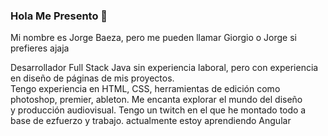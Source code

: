 ### Hola Me Presento 👋
<p>Mi nombre es Jorge Baeza, pero me pueden llamar Giorgio o Jorge si prefieres ajaja</p>
<p>Desarrollador Full Stack Java sin experiencia laboral, pero con experiencia en diseño de páginas de mis proyectos.</br> 
Tengo experiencia en HTML, CSS, herramientas de edición como photoshop, premier, ableton. Me encanta explorar el mundo del diseño</br>
y producción audiovisual. Tengo un twitch en el que he montado todo a base de ezfuerzo y trabajo. actualmente estoy aprendiendo Angular</br>

<!--
**giorgiobaeza/giorgiobaeza** is a ✨ _special_ ✨ repository because its `README.md` (this file) appears on your GitHub profile.

Here are some ideas to get you started:

- 🔭 I’m currently working on ...
- 🌱 I’m currently learning ...
- 👯 I’m looking to collaborate on ...
- 🤔 I’m looking for help with ...
- 💬 Ask me about ...
- 📫 How to reach me: ...
- 😄 Pronouns: ...
- ⚡ Fun fact: ...
-->
